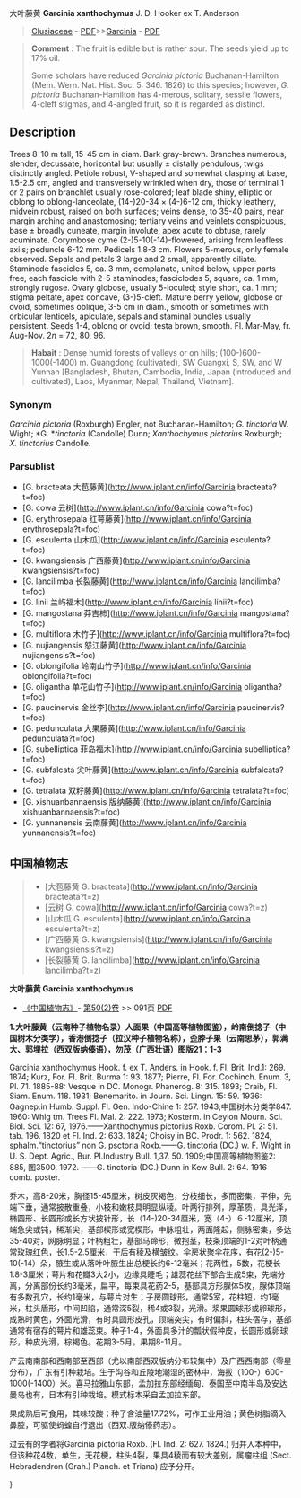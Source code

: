 大叶藤黄 **Garcinia xanthochymus** J. D. Hooker ex T. Anderson

> [Clusiaceae](http://www.iplant.cn/info/Clusiaceae?t=foc) - [PDF](http://www.iplant.cn/foc/pdf/Clusiaceae.pdf)>>[Garcinia](http://www.iplant.cn/info/Garcinia?t=foc) - [PDF](http://www.iplant.cn/foc/pdf/Garcinia.pdf)

> **Comment** : 
> The fruit is edible but is rather sour. The seeds yield up to 17% oil.
>
> Some scholars have reduced *Garcinia pictoria* Buchanan-Hamilton (Mem. Wern. Nat. Hist. Soc. 5: 346. 1826) to this species; however, *G. pictoria* Buchanan-Hamilton has 4-merous, solitary, sessile flowers, 4-cleft stigmas, and 4-angled fruit, so it is regarded as distinct.

## Description

Trees 8-10 m tall, 15-45 cm in diam. Bark gray-brown. Branches numerous, slender, decussate, horizontal but usually ± distally pendulous, twigs distinctly angled. Petiole robust, V-shaped and somewhat clasping at base, 1.5-2.5 cm, angled and transversely wrinkled when dry, those of terminal 1 or 2 pairs on branchlet usually rose-colored; leaf blade shiny, elliptic or oblong to oblong-lanceolate, (14-)20-34 × (4-)6-12 cm, thickly leathery, midvein robust, raised on both surfaces; veins dense, to 35-40 pairs, near margin arching and anastomosing; tertiary veins and veinlets conspicuous, base ± broadly cuneate, margin involute, apex acute to obtuse, rarely acuminate. Corymbose cyme (2-)5-10(-14)-flowered, arising from leafless axils; peduncle 6-12 mm. Pedicels 1.8-3 cm. Flowers 5-merous, only female observed. Sepals and petals 3 large and 2 small, apparently ciliate. Staminode fascicles 5, ca. 3 mm, complanate, united below, upper parts free, each fascicle with 2-5 staminodes; fasciclodes 5, square, ca. 1 mm, strongly rugose. Ovary globose, usually 5-loculed; style short, ca. 1 mm; stigma peltate, apex concave, (3-)5-cleft. Mature berry yellow, globose or ovoid, sometimes oblique, 3-5 cm in diam., smooth or sometimes with orbicular lenticels, apiculate, sepals and staminal bundles usually persistent. Seeds 1-4, oblong or ovoid; testa brown, smooth. Fl. Mar-May, fr. Aug-Nov. 2*n* = 72, 80, 96.

> **Habait** : 
> Dense humid forests of valleys or on hills; (100-)600-1000(-1400) m. Guangdong (cultivated), SW Guangxi, S, SW, and W Yunnan [Bangladesh, Bhutan, Cambodia, India, Japan (introduced and cultivated), Laos, Myanmar, Nepal, Thailand, Vietnam].

### Synonym
*Garcinia pictoria* (Roxburgh) Engler, not Buchanan-Hamilton; *G. tinctoria* W. Wight; *G. **tinctoria* (Candolle) Dunn; *Xanthochymus pictorius* Roxburgh; *X. tinctorius* Candolle.

### Parsublist

* [G.  bracteata  大苞藤黄](http://www.iplant.cn/info/Garcinia bracteata?t=foc)
* [G.  cowa  云树](http://www.iplant.cn/info/Garcinia cowa?t=foc)
* [G.  erythrosepala  红萼藤黄](http://www.iplant.cn/info/Garcinia erythrosepala?t=foc)
* [G.  esculenta  山木瓜](http://www.iplant.cn/info/Garcinia esculenta?t=foc)
* [G.  kwangsiensis  广西藤黄](http://www.iplant.cn/info/Garcinia kwangsiensis?t=foc)
* [G.  lancilimba  长裂藤黄](http://www.iplant.cn/info/Garcinia lancilimba?t=foc)
* [G.  linii  兰屿福木](http://www.iplant.cn/info/Garcinia linii?t=foc)
* [G.  mangostana  莽吉柿](http://www.iplant.cn/info/Garcinia mangostana?t=foc)
* [G.  multiflora  木竹子](http://www.iplant.cn/info/Garcinia multiflora?t=foc)
* [G.  nujiangensis  怒江藤黄](http://www.iplant.cn/info/Garcinia nujiangensis?t=foc)
* [G.  oblongifolia  岭南山竹子](http://www.iplant.cn/info/Garcinia oblongifolia?t=foc)
* [G.  oligantha  单花山竹子](http://www.iplant.cn/info/Garcinia oligantha?t=foc)
* [G.  paucinervis  金丝李](http://www.iplant.cn/info/Garcinia paucinervis?t=foc)
* [G.  pedunculata  大果藤黄](http://www.iplant.cn/info/Garcinia pedunculata?t=foc)
* [G.  subelliptica  菲岛福木](http://www.iplant.cn/info/Garcinia subelliptica?t=foc)
* [G.  subfalcata  尖叶藤黄](http://www.iplant.cn/info/Garcinia subfalcata?t=foc)
* [G.  tetralata  双籽藤黄](http://www.iplant.cn/info/Garcinia tetralata?t=foc)
* [G.  xishuanbannaensis  版纳藤黄](http://www.iplant.cn/info/Garcinia xishuanbannaensis?t=foc)
* [G.  yunnanensis  云南藤黄](http://www.iplant.cn/info/Garcinia yunnanensis?t=foc)

## 中国植物志

> * [大苞藤黄  G.  bracteata](http://www.iplant.cn/info/Garcinia bracteata?t=z)
> * [云树  G.  cowa](http://www.iplant.cn/info/Garcinia cowa?t=z)
> * [山木瓜  G.  esculenta](http://www.iplant.cn/info/Garcinia esculenta?t=z)
> * [广西藤黄  G.  kwangsiensis](http://www.iplant.cn/info/Garcinia kwangsiensis?t=z)
> * [长裂藤黄  G.  lancilimba](http://www.iplant.cn/info/Garcinia lancilimba?t=z)

**大叶藤黄 Garcinia xanthochymus**

* [《中国植物志》](http://www.iplant.cn/frps)- [第50(2)卷](http://www.iplant.cn/frps/vol/50(2)) >> 091页 [PDF](http://www.iplant.cn/frps/pdf/50(2)/091.PDF)

**1.大叶藤黄（云南种子植物名录）人面果（中国高等植物图鉴），岭南倒捻子（中国树木分类学），香港倒捻子（拉汉种子植物名称），歪脖子果（云南思茅），郭满大、郭埋拉（西双版纳傣语），勿茂（广西壮语）图版21：1-3**

Garcinia xanthochymus Hook. f. ex T. Anders. in Hook. f. Fl. Brit. Ind.1: 269. 1874; Kurz, For. Fl. Brit. Burma 1: 93. 1877; Pierre, Fl. For. Cochinch. Enum. 3, Pl. 71. 1885-88: Vesque in DC. Monogr. Phanerog. 8: 315. 1893; Craib, Fl. Siam. Enum. 118. 1931; Benemarito. in Journ. Sci. Lingn. 15: 59. 1936: Gagnep.in Humb. Suppl. Fl. Gen. Indo-Chine 1: 257. 1943;中国树木分类学847. 1960: Whig tm. Trees Fl. Mal. 2: 222. 1973; Kosterm. in Ceylon Mourn. Sci. Biol. Sci. 12: 67, 1976.——Xanthochymus pictorius Roxb. Corom. Pl. 2: 51. tab. 196. 1820 et Fl. Ind. 2: 633. 1824; Choisy in BC. Prodr. 1: 562. 1824, sphalm.“tinctorius” non G. psctoria Roxb.——G. tinctoria (DC.) w. F. Wight in U. S. Dept. Agric., Bur. Pl.Industry Bull. 1,37. 50. 1909;中国高等植物图鉴2: 885, 图3500. 1972. ——G. tinctoria (DC.) Dunn in Kew Bull. 2: 64. 1916 comb. poster.

乔木，高8-20米，胸径15-45厘米，树皮灰褐色，分枝细长，多而密集，平伸，先端下垂，通常披散重叠，小枝和嫩枝具明显纵稜。叶两行排列，厚革质，具光泽，椭圆形、长圆形或长方状披针形，长（14-)20-34厘米，宽（4-）６-12厘米，顶端急尖或钝，稀渐尖，基部楔形或宽楔形，中脉粗壮，两面隆起，侧脉密集，多达35-40对，网脉明显；叶柄粗壮，基部马蹄形，微抱茎，枝条顶端的1-2对叶柄通常玫瑰红色，长1.5-2.5厘米，干后有稜及横皱纹。伞房状聚伞花序，有花(2-)5-10(-14）朵，腋生或从落叶叶腋生出总梗长约6-12毫米；花两性，5数，花梗长1.8-3厘米；萼片和花瓣3大2小，边缘具睫毛；雄蕊花丝下部合生成5束，先端分离，分离部份长约3毫米，扁平，每束具花药2-5，基部具方形腺体5枚，腺体顶端有多数孔穴，长约1毫米，与萼片对生；子房圆球形，通常5室，花柱短，约1毫米，柱头盾形，中间凹陷，通常深5裂，稀4或3裂，光滑。浆果圆球形或卵球形，成熟时黄色，外面光滑，有时具圆形皮孔，顶端突尖，有时偏斜，柱头宿存，基部通常有宿存的萼片和雄蕊束。种子1-4，外面具多汁的瓢状假种皮，长圆形或卵球形，种皮光滑，棕褐色。花期3-5月，果期8-11月。

产云南南部和西南部至西部（尤以南部西双版纳分布较集中）及广西西南部（零星分布），广东有引种栽培。生于沟谷和丘陵地潮湿的密林中，海拔（100-）600-1000(-1400）米。喜马拉雅山东部，孟加拉东部经缅甸、泰国至中南半岛及安达曼岛也有，日本有引种栽培。模式标本采自孟加拉东部。

果成熟后可食用，其味较酸；种子含油量17.72%，可作工业用油；黄色树脂滴入鼻腔，可驱使蚂蝗自行退出（西双.版纳傣药志）。

过去有的学者将Garcinia pictoria Roxb. (Fl. Ind. 2: 627. 1824.) 归并入本种中，但该种花4数，单生，无花梗，柱头4裂，果具4稜而有较大差别，属瘤柱组 (Sect. Hebradendron (Grah.) Planch. et Triana) 应予分开。

}